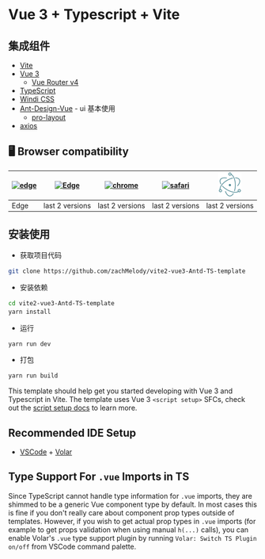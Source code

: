 # Vue 3 + Typescript + Vite


## 集成组件
- [Vite](https://vitejs.dev/guide/)
- [Vue 3](https://vuejs.org/guide/introduction.html)
  - [Vue Router v4](https://github.com/vuejs/router)
- [TypeScript](https://www.typescriptlang.org/)
- [Windi CSS](https://github.com/windicss/windicss)
- [Ant-Design-Vue](https://next.antdv.com/docs/vue/introduce-cn/) - ui 基本使用
  - [pro-layout](https://github.com/vueComponent/pro-layout)
- [axios](https://github.com/axios/axios)

## 🖥 Browser compatibility

| [![edge](https://raw.githubusercontent.com/alrra/browser-logos/master/src/edge/edge_48x48.png)](http://godban.github.io/browsers-support-badges/) | [![Edge](https://raw.githubusercontent.com/alrra/browser-logos/master/src/firefox/firefox_48x48.png)](http://godban.github.io/browsers-support-badges/) | [![chrome](https://raw.githubusercontent.com/alrra/browser-logos/master/src/chrome/chrome_48x48.png)](http://godban.github.io/browsers-support-badges/) | [![safari](https://raw.githubusercontent.com/alrra/browser-logos/master/src/safari/safari_48x48.png)](http://godban.github.io/browsers-support-badges/) | [![electron_48x48](https://raw.githubusercontent.com/alrra/browser-logos/master/src/electron/electron_48x48.png)](http://godban.github.io/browsers-support-badges/) |
| --- | --- | --- | --- | --- |
| Edge | last 2 versions | last 2 versions | last 2 versions | last 2 versions |

## 安装使用

- 获取项目代码

```bash
git clone https://github.com/zachMelody/vite2-vue3-Antd-TS-template
```

- 安装依赖

```bash
cd vite2-vue3-Antd-TS-template
yarn install
```

- 运行

```bash
yarn run dev
```

- 打包

```bash
yarn run build
```

This template should help get you started developing with Vue 3 and Typescript in Vite. The template uses Vue 3 `<script setup>` SFCs, check out the [script setup docs](https://v3.vuejs.org/api/sfc-script-setup.html#sfc-script-setup) to learn more.

## Recommended IDE Setup

- [VSCode](https://code.visualstudio.com/) + [Volar](https://marketplace.visualstudio.com/items?itemName=johnsoncodehk.volar)

## Type Support For `.vue` Imports in TS

Since TypeScript cannot handle type information for `.vue` imports, they are shimmed to be a generic Vue component type by default. In most cases this is fine if you don't really care about component prop types outside of templates. However, if you wish to get actual prop types in `.vue` imports (for example to get props validation when using manual `h(...)` calls), you can enable Volar's `.vue` type support plugin by running `Volar: Switch TS Plugin on/off` from VSCode command palette.
